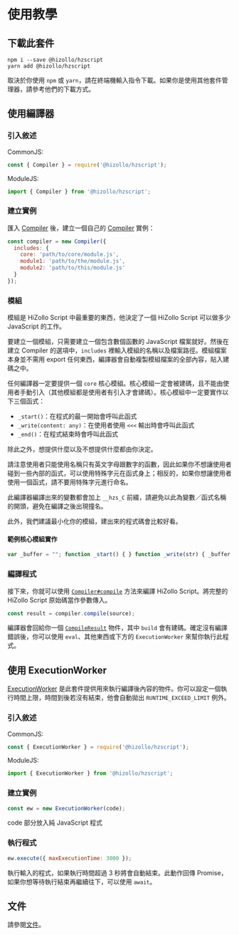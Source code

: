 # 使用教學
## 下載此套件
```
npm i --save @hizollo/hzscript
yarn add @hizollo/hzscript
```
取決於你使用 `npm` 或 `yarn`，請在終端機輸入指令下載。如果你是使用其他套件管理器，請參考他們的下載方式。

## 使用編譯器

### 引入敘述
CommonJS:
```js
const { Compiler } = require('@hizollo/hzscript');
```
ModuleJS:
```js
import { Compiler } from '@hizollo/hzscript';
```

### 建立實例
匯入 [Compiler](./docs.md#compiler) 後，建立一個自己的 [Compiler](./docs.md#compiler) 實例：
```js
const compiler = new Compiler({
  includes: {
    core: 'path/to/core/module.js',
    module1: 'path/to/the/module.js',
    module2: 'path/to/this/module.js'
  }
});
```
### 模組
模組是 HiZollo Script 中最重要的東西，他決定了一個 HiZollo Script 可以做多少 JavaScript 的工作。

要建立一個模組，只需要建立一個包含數個函數的 JavaScript 檔案就好。然後在建立 Compiler 的選項中，`includes` 裡輸入模組的名稱以及檔案路徑。模組檔案本身並不需用 export 任何東西，編譯器會自動複製模組檔案的全部內容，貼入建碼之中。

任何編譯器一定要提供一個 `core` 核心模組。核心模組一定會被建碼，且不能由使用者手動引入（其他模組都是使用者有引入才會建碼）。核心模組中一定要實作以下三個函式：
- `_start()`：在程式的最一開始會呼叫此函式
- `_write(content: any)`：在使用者使用 `<<<` 輸出時會呼叫此函式
- `_end()`：在程式結束時會呼叫此函式

除此之外，想提供什麼以及不想提供什麼都由你決定。

請注意使用者只能使用名稱只有英文字母跟數字的函數，因此如果你不想讓使用者碰到一些內部的函式，可以使用特殊字元在函式身上；相反的，如果你想讓使用者使用一個函式，請不要用特殊字元進行命名。

此編譯器編譯出來的變數都會加上 `__hzs_C` 前綴，請避免以此為變數／函式名稱的開頭，避免在編譯之後出現撞名。

此外，我們建議最小化你的模組，建出來的程式碼會比較好看。

#### 範例核心模組實作
```js
var _buffer = ""; function _start() { } function _write(str) { _buffer += str; if (_buffer.length > 1024) _flush(); } function _end() { _flush(); } function _flush() { process.stdout.write(_buffer); _buffer = ""; }
```

### 編譯程式
接下來，你就可以使用 [`Compiler#compile`](./docs.md#成員函式) 方法來編譯 HiZollo Script。將完整的 HiZollo Script 原始碼當作參數傳入。
```js
const result = compiler.compile(source);
```
編譯器會回給你一個 [`CompileResult`](./docs.md#compileresult) 物件，其中 `build` 會有建碼。確定沒有編譯錯誤後，你可以使用 `eval`、其他東西或下方的 `ExecutionWorker` 來幫你執行此程式。

## 使用 ExecutionWorker
[ExecutionWorker](./docs.md#executionworker) 是此套件提供用來執行編譯後內容的物件。你可以設定一個執行時間上限，時間到後若沒有結束，他會自動拋出 `RUNTIME_EXCEED_LIMIT` 例外。

### 引入敘述
CommonJS:
```js
const { ExecutionWorker } = require('@hizollo/hzscript');
```
ModuleJS:
```js
import { ExecutionWorker } from '@hizollo/hzscript';
```

### 建立實例

```js
const ew = new ExecutionWorker(code);
```
code 部分放入純 JavaScript 程式

### 執行程式
```js
ew.execute({ maxExecutionTime: 3000 });
```
執行輸入的程式，如果執行時間超過 3 秒將會自動結束。此動作回傳 Promise，如果你想等待執行結束再繼續往下，可以使用 `await`。

## 文件
請參閱[文件](./docs.md)。
